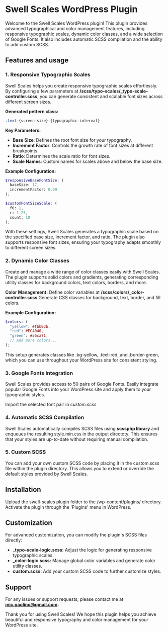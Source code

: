 
# Swell Scales WordPress Plugin
Welcome to the Swell Scales WordPress plugin! This plugin provides advanced typographical and color management features, including responsive typographic scales, dynamic color classes, and a wide selection of Google Fonts. It also includes automatic SCSS compilation and the ability to add custom SCSS.

## Features and usage

### 1. Responsive Typographic Scales
Swell Scales helps you create responsive typographic scales effortlessly. By configuring a few parameters at **/scss/typo-scales/_typo-scale-controller.scss**, you can generate consistent and scalable font sizes across different screen sizes.

**Generated pettern class:**
```scss
.text-{screen-size}-{typographic-interval}
```

**Key Parameters:**
- **Base Size**: Defines the root font size for your typography.
- **Increment Factor**: Controls the growth rate of font sizes at different breakpoints.
- **Ratio**: Determines the scale ratio for font sizes.
- **Scale Names**: Custom names for scales above and below the base size.

**Example Configuration:**
```scss
$responsiveBaseFontSize: (
  baseSize: 17,
  incrementFactor: 0.99
);

$customFontSizeScale: (
  f0: 1,
  r: 1.25,
  count: 10
);
```

With these settings, Swell Scales generates a typographic scale based on the specified base size, increment factor, and ratio. The plugin also supports responsive font sizes, ensuring your typography adapts smoothly to different screen sizes.

### 2. Dynamic Color Classes
Create and manage a wide range of color classes easily with Swell Scales. The plugin supports solid colors and gradients, generating corresponding utility classes for background colors, text colors, borders, and more.

**Color Management:**
Define color variables at **/scss/colors/_color-controller.scss**
Generate CSS classes for background, text, border, and fill colors.

**Example Configuration:**
```scss
$colors: (
  "yellow": #fbb03b,
  "red": #EC4040,
  "green": #56ca71,
  // Add more colors...
);
```

This setup generates classes like .bg-yellow, .text-red, and .border-green, which you can use throughout your WordPress site for consistent styling.

### 3. Google Fonts Integration
Swell Scales provides access to 50 pairs of Google Fonts. Easily integrate popular Google Fonts into your WordPress site and apply them to your typographic styles.

Import the selected font pair in  *custom.scss*

### 4. Automatic SCSS Compilation

Swell Scales automatically compiles SCSS files using **scssphp library** and enqueues the resulting style.min.css in the output directoty. This ensures that your styles are up-to-date without requiring manual compilation.

### 5. Custom SCSS
You can add your own custom SCSS code by placing it in the custom.scss file within the plugin directory. This allows you to extend or override the default styles provided by Swell Scales.

## Installation

Upload the swell-scales plugin folder to the /wp-content/plugins/ directory.
Activate the plugin through the 'Plugins' menu in WordPress.

## Customization

For advanced customization, you can modify the plugin's SCSS files directly:

- **_typo-scale-logic.scss:** Adjust the logic for generating responsive typographic scales.
- **_color-logic.scss:** Manage global color variables and generate color utility classes.
- **custom.scss:** Add your custom SCSS code to further customize styles.

## Support

For any issues or support requests, please contact me at **mic.paolino@gmail.com.**

Thank you for using Swell Scales! We hope this plugin helps you achieve beautiful and responsive typography and color management for your WordPress site.
